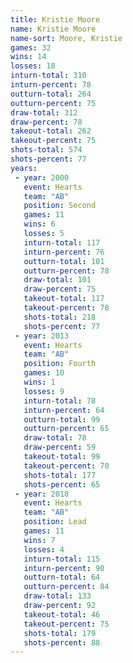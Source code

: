 ```yaml
---
title: Kristie Moore
name: Kristie Moore
name-sort: Moore, Kristie
games: 32
wins: 14
losses: 18
inturn-total: 310
inturn-percent: 78
outturn-total: 264
outturn-percent: 75
draw-total: 312
draw-percent: 78
takeout-total: 262
takeout-percent: 75
shots-total: 574
shots-percent: 77
years:
 - year: 2000
   event: Hearts
   team: "AB"
   position: Second
   games: 11
   wins: 6
   losses: 5
   inturn-total: 117
   inturn-percent: 76
   outturn-total: 101
   outturn-percent: 78
   draw-total: 101
   draw-percent: 75
   takeout-total: 117
   takeout-percent: 78
   shots-total: 218
   shots-percent: 77
 - year: 2013
   event: Hearts
   team: "AB"
   position: Fourth
   games: 10
   wins: 1
   losses: 9
   inturn-total: 78
   inturn-percent: 64
   outturn-total: 99
   outturn-percent: 65
   draw-total: 78
   draw-percent: 59
   takeout-total: 99
   takeout-percent: 70
   shots-total: 177
   shots-percent: 65
 - year: 2018
   event: Hearts
   team: "AB"
   position: Lead
   games: 11
   wins: 7
   losses: 4
   inturn-total: 115
   inturn-percent: 90
   outturn-total: 64
   outturn-percent: 84
   draw-total: 133
   draw-percent: 92
   takeout-total: 46
   takeout-percent: 75
   shots-total: 179
   shots-percent: 88
---
```

